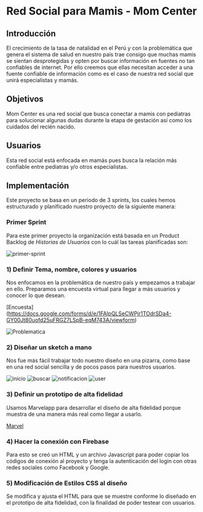# Red Social para Mamis - Mom Center

## Introducción

El crecimiento de la tasa de natalidad en el Perú y con la problemática que genera el sistema de salud en nuestro
país trae consigo que muchas mamis se sientan desprotegidas y opten por buscar información en fuentes no tan 
confiables de internet. Por ello creemos que ellas necesitan acceder a una fuente confiable de información como 
es el caso de nuestra red social que unirá especialistas y mamás.

## Objetivos

Mom Center es una red social que busca conectar a mamis con pediatras para solucionar algunas dudas durante la etapa 
de gestación así como los cuidados del recién nacido.

## Usuarios

Esta red social está enfocada en mamás pues busca la relación más confiable entre pediatras y/o otros especialistas.

## Implementación

Este proyecto se basa en un periodo de 3 sprints, los cuales hemos estructurado y planificado nuestro proyecto de la 
siguiente manera:

### Primer Sprint

Para este primer proyecto la organización está basada en un Product Backlog de *Historias de Usuarios* con lo cuál las 
tareas planificadas son:

![primer-sprint](img/sprint1.jpg)

### 1) Definir Tema, nombre, colores y usuarios

Nos enfocamos en la problemática de nuestro país y empezamos a trabajar en ello. Preparamos una encuesta virtual para 
llegar a más usuarios y conocer lo que desean.

[Encuesta] (https://docs.google.com/forms/d/e/1FAIpQLSeCWPjr1TOdrSDa4-GY00Jt80uofd25uFRGZ7LSpB-eqM743A/viewform)

![Problematica](img/problematica.png)

### 2) Diseñar un sketch a mano

Nos fue más fácil trabajar todo nuestro diseño en una pizarra, como base en una red social sencilla y de pocos pasos 
para nuestros usuarios.

![inicio](img/inicio.jpg)
![buscar](img/buscar.jpg)
![notificacion](img/notificacion.jpg)
![user](img/user.jpg)

### 3) Definir un prototipo de alta fidelidad

Usamos Marvelapp para desarrollar el diseño de alta fidelidad porque muestra de una manera más real como llegar a 
usarlo.

[Marvel](https://marvelapp.com/3a0001f/screen/45389678)

### 4) Hacer la conexión con Firebase

Para esto se creó un HTML y un archivo Javascript para poder copiar los códigos de conexión al proyecto y tenga 
la autenticación del login con otras redes sociales como Facebook y Google.

### 5) Modificación de Estilos CSS al diseño

Se modifica y ajusta el HTML para que se muestre conforme lo diseñado en el prototipo de alta fidelidad, con la finalidad de poder testear con usuarios.
